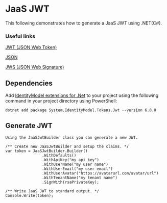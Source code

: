 # JaaS JWT

This following demonstrates how to generate a JaaS JWT using .NET(C#).

### Useful links

[JWT (JSON Web Token)](https://tools.ietf.org/html/rfc7519)

[JSON](https://tools.ietf.org/html/rfc7159)

[JWS (JSON Web Signature)](https://tools.ietf.org/html/rfc7515)

## Dependencies

Add [IdentityModel extensions for .Net](https://www.nuget.org/packages/System.IdentityModel.Tokens.Jwt/) to your project using the following command in your project directory using PowerShell:

```
dotnet add package System.IdentityModel.Tokens.Jwt --version 6.8.0
```

## Generate JWT

    Using the JaaSJwtBuilder class you can generate a new JWT.

    /** Create new JaaSJwtBuilder and setup the claims. */
    var token = JaaSJwtBuilder.Builder()
                    .WithDefaults()
                    .WithApiKey("my api key")
                    .WithUserName("my user name")
                    .WithUserEmail("my user email")
                    .WithUserAvatar("https://avatarurl.com/avatar/url")
                    .WithTenantName("my tenant name")
                    .SignWith(rsaPrivateKey);

    /** Write JaaS JWT to standard output. */
    Console.Write(token);